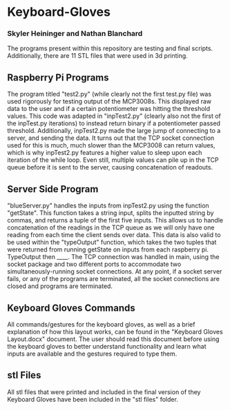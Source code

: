 # Keyboard-Gloves
### Skyler Heininger and Nathan Blanchard

The programs present within this repository are testing and final scripts. Additionally, there are 11 STL files that were used in 3d printing.


## Raspberry Pi Programs
The program titled "test2.py"
(while clearly not the first test.py file) was used rigorously for testing output of the MCP3008s. This 
displayed raw data to the user and if a certain potentiometer was hitting the threshold values. This code
was adapted in "inpTest2.py" (clearly also not the first of the inpTest.py iterations) to instead return 
binary if a potentiometer passed threshold. Additionally, inpTest2.py made the large jump of connecting to a
server, and sending the data. It turns out that the TCP socket connection used for this is much, much slower 
than the MCP3008 can return values, which is why inpTest2.py features a higher value to sleep upon each 
iteration of the while loop. Even still, multiple values can pile up in the TCP queue before it is sent to 
the server, causing concatenation of readouts. 

## Server Side Program
"blueServer.py" handles the inputs from inpTest2.py using the function "getState". This function takes a string input, 
splits the inputted string by commas, and returns a tuple of the first five inputs. This allows us to handle
concatenation of the readings in the TCP queue as we will only have one reading from each time the client 
sends over data. This data is also valid to be used within the "typeOutput" function, which takes the two 
tuples that were returned from running getState on inputs from each raspberry pi. TypeOutput then ____.
The TCP connection was handled in main, using the socket package and two different ports to accommodate 
two simultaneously-running socket connections. At any point, if a socket server fails, or any of the programs
are terminated, all the socket connections are closed and programs are terminated.

## Keyboard Gloves Commands
All commands/gestures for the keyboard gloves, as well as a brief explanation of how this layout works, can be found 
in the "Keyboard Gloves Layout.docx" document. The user should read this document before using the keyboard gloves to 
better understand functionality and learn what inputs are available and the gestures required to type them.

## stl Files
All stl files that were printed and included in the final version of they Keyboard Gloves have been included in the "stl files" folder. 